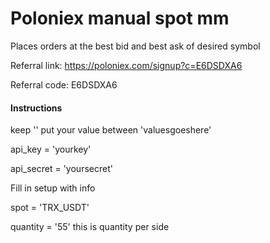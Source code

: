 # Poloniex manual spot mm
Places orders at the best bid and best ask of desired symbol


Referral link: https://poloniex.com/signup?c=E6DSDXA6


Referral code: E6DSDXA6



#### Instructions
keep '' put your value between 'valuesgoeshere'


api_key = 'yourkey'


api_secret = 'yoursecret'


Fill in setup with info


spot = 'TRX_USDT'


quantity = '55' this is quantity per side
